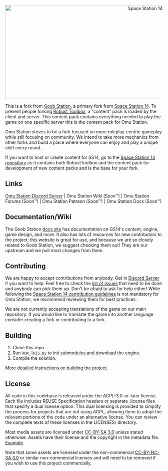 <p align="center"> <img alt="Space Station 14" width="880" height="300" src="https://github.com/ProjectOmu/OmuStation/blob/master/Resources/Textures/Logo/logo.png" /></p>

This is a fork from [Goob Station](https://github.com/Goob-Station/Goob-Station), a primary fork from [Space Station 14](https://github.com/space-wizards/space-station-14). To prevent people forking [Robust Toolbox](https://github.com/space-wizards/RobustToolbox), a "content" pack is loaded by the client and server. This content pack contains everything needed to play the game on one specific server this is the content pack for Omu Station.

Omu Station strives to be a fork focused on more roleplay-centric gameplay while still focusing on community. We intend to take more mechanics from other forks and build a place where everyone can enjoy and play a unique shift every round.

If you want to host or create content for SS14, go to the [Space Station 14 repository](https://github.com/space-wizards/space-station-14) as it contains both RobustToolbox and the content pack for development of new content packs and is the base for your fork.

## Links

[Omu Station Discord Server](https://discord.gg/J5uqYJsrAb) | Omu Station Wiki (Soon™) | Omu Station Forums (Soon™) | Omu Station Patreon (Soon™) | Omu Station Docs (Soon™)

## Documentation/Wiki

The Goob Station [docs site](https://docs.goobstation.com/) has documentation on GS14's content, engine, game design, and more. It also has lots of resources for new contributors to the project; this website is great for use, and because we are so closely related to Goob Station, we suggest checking them out! They are our upstream and we pull most changes from them.

## Contributing

We are happy to accept contributions from anybody. Get in [Discord Server](https://discord.gg/J5uqYJsrAb) if you want to help. Feel free to check the [list of issues](https://github.com/ProjectOmu/OmuStation/issues) that need to be done and anybody can pick them up. Don't be afraid to ask for help either!
While following the [Space Station 14 contribution guidelines](https://docs.spacestation14.com/en/general-development/codebase-info/pull-request-guidelines.html) is not mandatory for Omu Station, we recommend reviewing them for best practices.

We are not currently accepting translations of the game on our main repository. If you would like to translate the game into another language consider creating a fork or contributing to a fork.

## Building

1. Clone this repo.
2. Run `RUN_THIS.py` to init submodules and download the engine.
3. Compile the solution.

[More detailed instructions on building the project.](https://docs.goobstation.com/en/general-development/setup.html)

## License

All code in this codebase is released under the AGPL-3.0-or-later license. Each file includes REUSE Specification headers or separate .license files that specify a dual license option. This dual licensing is provided to simplify the process for projects that are not using AGPL, allowing them to adopt the relevant portions of the code under an alternative license. You can review the complete texts of these licenses in the LICENSES/ directory.

Most media assets are licensed under [CC-BY-SA 3.0](https://creativecommons.org/licenses/by-sa/3.0/) unless stated otherwise. Assets have their license and the copyright in the metadata file. [Example](https://github.com/space-wizards/space-station-14/blob/master/Resources/Textures/Objects/Tools/crowbar.rsi/meta.json).

Note that some assets are licensed under the non-commercial [CC-BY-NC-SA 3.0](https://creativecommons.org/licenses/by-nc-sa/3.0/) or similar non-commercial licenses and will need to be removed if you wish to use this project commercially.
